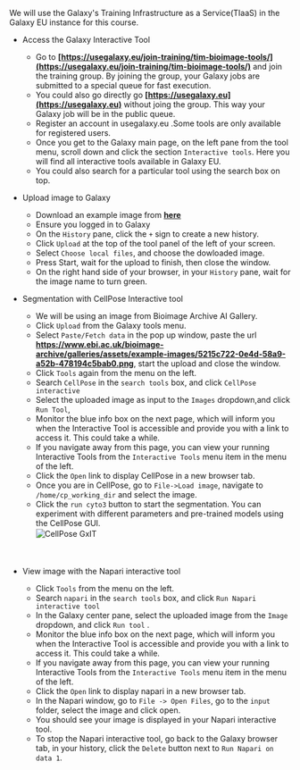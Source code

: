 We will use the Galaxy's Training Infrastructure as a Service(TIaaS) in the Galaxy EU instance for this course. 

- Access the Galaxy Interactive Tool
    - Go to **[https://usegalaxy.eu/join-training/tim-bioimage-tools/](https://usegalaxy.eu/join-training/tim-bioimage-tools/)** and join the training group. By joining the group, your Galaxy jobs are submitted to a special queue for fast execution.
    - You could also go directly go **[https://usegalaxy.eu](https://usegalaxy.eu)** without joing the group. This way your Galaxy job will be in the public queue.
    - Register an account in usegalaxy.eu .Some tools are only available for registered users. 
    - Once you get to the Galaxy main page, on the left pane from the tool menu, scroll down and click the section `Interactive tools`. Here you will find all interactive tools available in Galaxy EU.
    - You could also search for a particular tool using the search box on top.

- Upload image to Galaxy
    - Download an example image from **[here](https://raw.githubusercontent.com/embl-cba/bard-containers/refs/heads/main/cellpose-nobard/MAX_pg6-3CF1_20--t1-3.jpg)**
    - Ensure you logged in to Galaxy
    - On the `History` pane, click the `+` sign to create a new history.
    - Click `Upload` at the top of the tool panel of the left of your screen.
    - Select `Choose local files`, and choose the dowloaded image.
    - Press Start, wait for the upload to finish, then close the window.
    - On the right hand side of your browser, in your `History` pane, wait for the image name to turn green.


- Segmentation with CellPose Interactive tool
    - We will be using an image from Bioimage Archive AI Gallery.
    - Click `Upload` from the Galaxy tools menu.
    - Select `Paste/Fetch data` in the pop up window, paste the url **https://www.ebi.ac.uk/bioimage-archive/galleries/assets/example-images/5215c722-0e4d-58a9-a52b-478194c5bab0.png**, start the upload and close the window.
    - Click `Tools` again from the menu on the left. 
    - Search `CellPose` in the `search tools` box, and click `CellPose interactive`
    - Select the uploaded image as input to the `Images` dropdown,and click `Run Tool`,
    - Monitor the blue info box on the next page, which will inform you when the Interactive Tool is accessible and provide you with a link to access it. This could take a while.
    - If you navigate away from this page, you can view your running Interactive Tools from the `Interactive Tools` menu item in the menu of the left.
    - Click the `Open` link to display CellPose in a new browser tab.
    - Once you are in CellPose, go to `File->Load image`, navigate to `/home/cp_working_dir` and select the image.
    - Click the `run cyto3` button to start the segmentation. You can experiment with different parameters and pre-trained models using the CellPose GUI.
    <img src="{{ site.baseurl }}/figures/gxit_cellpose.png" alt="CellPose GxIT" style="display: block; margin: 2px 0;" /><br><br>

- View image with the Napari interactive tool
    - Click `Tools` from the menu on the left. 
    - Search `napari` in the `search tools` box, and click `Run Napari interactive tool`
    - In the Galaxy center pane, select the uploaded image from the `Image` dropdown, and click `Run tool` .
    - Monitor the blue info box on the next page, which will inform you when the Interactive Tool is accessible and provide you with a link to access it. This could take a while.
    - If you navigate away from this page, you can view your running Interactive Tools from the `Interactive Tools` menu item in the menu of the left.
    - Click the `Open` link to display napari in a new browser tab.
    - In the Napari window, go to `File -> Open Files`, go to the `input` folder, select the image and click open.
    - You should see your image is displayed in your Napari interactive tool.
    - To stop the Napari interactive tool, go back to the Galaxy browser tab, in your history, click the `Delete` button next to `Run Napari on data 1`.

